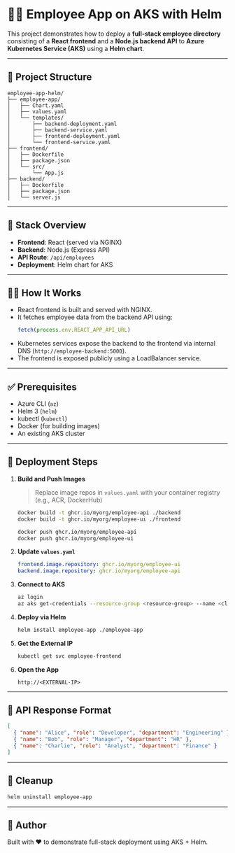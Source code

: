 # 🧑‍💼 Employee App on AKS with Helm

This project demonstrates how to deploy a **full-stack employee directory** consisting of a **React frontend** and a **Node.js backend API** to **Azure Kubernetes Service (AKS)** using a **Helm chart**.

---

## 📁 Project Structure

```
employee-app-helm/
├── employee-app/
│   ├── Chart.yaml
│   ├── values.yaml
│   └── templates/
│       ├── backend-deployment.yaml
│       ├── backend-service.yaml
│       ├── frontend-deployment.yaml
│       └── frontend-service.yaml
├── frontend/
│   ├── Dockerfile
│   ├── package.json
│   └── src/
│       └── App.js
├── backend/
│   ├── Dockerfile
│   ├── package.json
│   └── server.js
```

---

## 🧰 Stack Overview

- **Frontend**: React (served via NGINX)
- **Backend**: Node.js (Express API)
- **API Route**: `/api/employees`
- **Deployment**: Helm chart for AKS

---

## 👩‍💻 How It Works

- React frontend is built and served with NGINX.
- It fetches employee data from the backend API using:
  ```js
  fetch(process.env.REACT_APP_API_URL)
  ```
- Kubernetes services expose the backend to the frontend via internal DNS (`http://employee-backend:5000`).
- The frontend is exposed publicly using a LoadBalancer service.

---

## ✅ Prerequisites

- Azure CLI (`az`)
- Helm 3 (`helm`)
- kubectl (`kubectl`)
- Docker (for building images)
- An existing AKS cluster

---

## 🚀 Deployment Steps

1. **Build and Push Images**
   > Replace image repos in `values.yaml` with your container registry (e.g., ACR, DockerHub)

   ```bash
   docker build -t ghcr.io/myorg/employee-api ./backend
   docker build -t ghcr.io/myorg/employee-ui ./frontend

   docker push ghcr.io/myorg/employee-api
   docker push ghcr.io/myorg/employee-ui
   ```

2. **Update `values.yaml`**
   ```yaml
   frontend.image.repository: ghcr.io/myorg/employee-ui
   backend.image.repository: ghcr.io/myorg/employee-api
   ```

3. **Connect to AKS**
   ```bash
   az login
   az aks get-credentials --resource-group <resource-group> --name <cluster-name>
   ```

4. **Deploy via Helm**
   ```bash
   helm install employee-app ./employee-app
   ```

5. **Get the External IP**
   ```bash
   kubectl get svc employee-frontend
   ```

6. **Open the App**
   ```
   http://<EXTERNAL-IP>
   ```

---

## 🔁 API Response Format

```json
[
  { "name": "Alice", "role": "Developer", "department": "Engineering" },
  { "name": "Bob", "role": "Manager", "department": "HR" },
  { "name": "Charlie", "role": "Analyst", "department": "Finance" }
]
```

---

## 🧹 Cleanup

```bash
helm uninstall employee-app
```

---

## 🧠 Author

Built with ❤️ to demonstrate full-stack deployment using AKS + Helm.
